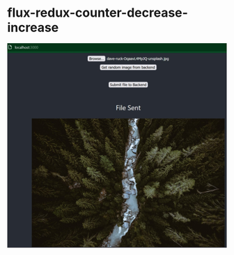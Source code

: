 # flux-redux-counter-decrease-increase

![alt text](https://github.com/josearangoj/express-react-get-load-image/blob/main/screenshots/v0/submit-picture.jpg)
